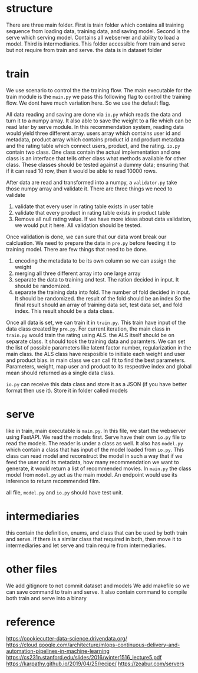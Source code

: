 # structure
There are three main folder. First is train folder which contains all training sequence from loading data, training data, and saving model.
Second is the serve which serving model. Contains all webserver and ability to load a model.
Third is intermediaries. This folder accessible from train and serve but not require from train and serve.
the data is in dataset folder

# train
We use scenario to control the the training flow. The main executable for the train module is the `main.py` we pass this following flag to control the training flow. We dont have much variation here. So we use the default flag.

All data reading and saving are done via `io.py` which reads the data and turn it to a numpy array. It also able to save the weight to a file which can be read later by serve module.
In this recommendation system, reading data would yield three different array. users array which contains user id and metadata, product array which contains product id and product metadata
and the rating table which connect users, product, and the rating. `io.py` contain two class. One class contain the actual implementation and one class is an interface that tells other class what methods available for other class.
These classes should be tested against a dummy data; ensuring that if it can read 10 row, then it would be able to read 10000 rows.

After data are read and transformed into a numpy, a `validator.py` take those numpy array and validate it. There are three things we need to validate
1. validate that every user in rating table exists in user table
2. validate that every product in rating table exists in product table
3. Remove all null rating value.
If we have more ideas about data validation, we would put it here. All validation should be tested.

Once validation is done, we can sure that our data wont break our calcluation. We need to prepare the data in `pre.py` before feeding it to training model. There are few things that need to be done.
1. encoding the metadata to be its own column so we can assign the weight
2. merging all three different array into one large array
3. separate the data to training and test. The ration decided in input. It should be randomized.
4. separate the training data into fold. The number of fold decided in input. It should be randomized. the result of the fold should be an index
So the final result should an array of training data set, test data set, and fold index. This result should be a data class.

Once all data is set, we can train it in `train.py`. This train have input of the data class created by `pre.py`. For current iteration, the main class in `train.py` would train the rating using ALS. 
the ALS itself should be on separate class. It should took the training data and paramters. We can set the list of possible parameters like latent factor number, regularization in the main class.
the ALS class have resposible to initiate each weight and user and product bias. in main class we can call fit to find the best parameters. Parameters, weight, map user and product to its respective index and global mean should returned as a single data class.

`io.py` can receive this data class and store it as a JSON (if you have better format then use it). Store it in folder called models

# serve
like in train, main executable is `main.py`. In this file, we start the webserver using FastAPI. We read the models first. Serve have their own `io.py` file to read the models. The reader is under a class as well.
It also has `model.py` which contain a class that has input of the model loaded from `io.py`. This class can read model and reconstruct the model in such a way that if we feed the user and its metadata, how many recommendation we want to generate, it would return a list of recommended movies.
In `main.py` the class model from `model.py` act as the main model. An endpoint would use its inference to return recommended film.

all file, `model.py` and `io.py` should have test unit.

# intermediaries
this contain the definition, enums, and class that can be used by both train and serve. If there is a similar class that required in both, then move it to intermediaries and let serve and train require from intermediaries.

# other files
We add gitignore to not commit dataset and models
We add makefile so we can save command to train and serve. It also contain command to compile both train and serve into a binary

# reference
https://cookiecutter-data-science.drivendata.org/
https://cloud.google.com/architecture/mlops-continuous-delivery-and-automation-pipelines-in-machine-learning
https://cs231n.stanford.edu/slides/2016/winter1516_lecture5.pdf
https://karpathy.github.io/2019/04/25/recipe/
https://zeabur.com/servers